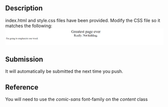 ## Description

index.html and style.css files have been provided. Modify the CSS file so it matches the following:
![goal](screenshot.png)

## Submission

It will automatically be submitted the next time you push.

## Reference

You will need to use the _comic-sans_ font-family on the _content_ class
